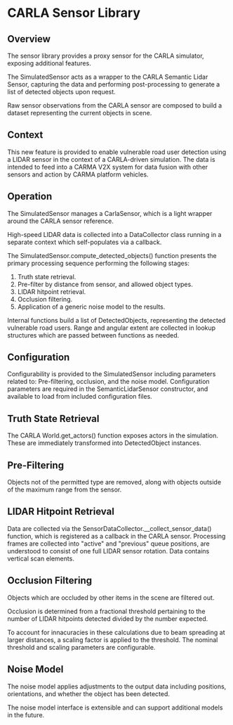 # CARLA Sensor Library

## Overview

The sensor library provides a proxy sensor for the CARLA simulator, exposing additional features. 

The SimulatedSensor acts as a wrapper to the CARLA Semantic Lidar Sensor, capturing the data and performing post-processing to generate a list of detected objects upon request.

Raw sensor observations from the CARLA sensor are composed to build a dataset representing the current objects in scene. 

## Context

This new feature is provided to enable vulnerable road user detection using a LIDAR sensor in the context of a CARLA-driven simulation. The data is intended to feed into a CARMA V2X system for data fusion with other sensors and action by CARMA platform vehicles.

## Operation

The SimulatedSensor manages a CarlaSensor, which is a light wrapper around the CARLA sensor reference.

High-speed LIDAR data is collected into a DataCollector class running in a separate context which self-populates via a callback.

The SimulatedSensor.compute_detected_objects() function presents the primary processing sequence performing the following stages:

1. Truth state retrieval.
1. Pre-filter by distance from sensor, and allowed object types.
1. LIDAR hitpoint retrieval.
1. Occlusion filtering.
1. Application of a generic noise model to the results.

Internal functions build a list of DetectedObjects, representing the detected vulnerable road users. Range and angular extent are collected in lookup structures which are passed between functions as needed.

## Configuration

Configurability is provided to the SimulatedSensor including parameters related to: Pre-filtering, occlusion, and the noise model. Configuration parameters are required in the SemanticLidarSensor constructor, and available to load from included configuration files.

## Truth State Retrieval

The CARLA World.get_actors() function exposes actors in the simulation. These are immediately transformed into DetectedObject instances.

## Pre-Filtering

Objects not of the permitted type are removed, along with objects outside of the maximum range from the sensor.

## LIDAR Hitpoint Retrieval

Data are collected via the SensorDataCollector.__collect_sensor_data() function, which is registered as a callback in the CARLA sensor. Processing frames are collected into "active" and "previous" queue positions, are understood to consist of one full LIDAR sensor rotation. Data contains vertical scan elements.

## Occlusion Filtering

Objects which are occluded by other items in the scene are filtered out.

Occlusion is determined from a fractional threshold pertaining to the number of LIDAR hitpoints detected divided by the number expected.

To account for innacuracies in these calculations due to beam spreading at larger distances, a scaling factor is applied to the threshold. The nominal threshold and scaling parameters are configurable.

## Noise Model

The noise model applies adjustments to the output data including positions, orientations, and whether the object has been detected.

The noise model interface is extensible and can support additional models in the future.
